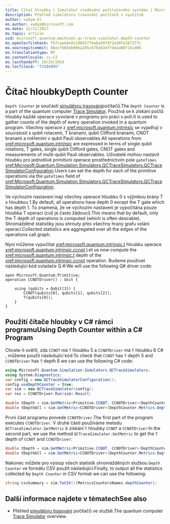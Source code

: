```yaml
---
title: Čítač hloubky | Simulátor sledování počítačového systému | Microsoft Docs
description: Přehled simulátoru trasování počítačů s využitím
author: vadym-kl
ms.author: vadym@microsoft.com
ms.date: 12/11/2017
ms.topic: article
uid: microsoft.quantum.machines.qc-trace-simulator.depth-counter
ms.openlocfilehash: f5fcaa64e91290d377eeba597df2e307e187277c
ms.sourcegitcommit: 8becfb03eb60ba205c670a634ff4daa8071bcd06
ms.translationtype: MT
ms.contentlocale: cs-CZ
ms.lasthandoff: 10/29/2019
ms.locfileid: "73184895"
---
```

# <a name="depth-counter"></a><span data-ttu-id="44fb0-103">Čítač hloubky</span><span class="sxs-lookup"><span data-stu-id="44fb0-103">Depth Counter</span></span>

<span data-ttu-id="44fb0-104">`Depth Counter` je součástí [simulátoru trasování](xref:microsoft.quantum.machines.qc-trace-simulator.intro)počítačů.</span><span class="sxs-lookup"><span data-stu-id="44fb0-104">The `Depth Counter` is a part of the quantum computer [Trace Simulator](xref:microsoft.quantum.machines.qc-trace-simulator.intro).</span></span>
<span data-ttu-id="44fb0-105">Používá se k získání počtů hloubky každé operace vyvolané v programu pro práci v poli.</span><span class="sxs-lookup"><span data-stu-id="44fb0-105">It is used to gather counts of the depth of every operation invoked in a quantum program.</span></span> <span data-ttu-id="44fb0-106">Všechny operace z <xref:microsoft.quantum.intrinsic> se vyjadřují v souvislosti s qubit rotacemi, T branami, qubit Clifford branami, CNOT branami a měřeními v qubit Pauli observables.</span><span class="sxs-lookup"><span data-stu-id="44fb0-106">All operations from <xref:microsoft.quantum.intrinsic> are expressed in terms of single qubit rotations, T gates, single qubit Clifford gates, CNOT gates and measurements of multi-qubit Pauli observables.</span></span> <span data-ttu-id="44fb0-107">Uživatelé mohou nastavit hloubku pro jednotlivé primitivní operace prostřednictvím pole `gateTimes` <xref:Microsoft.Quantum.Simulation.Simulators.QCTraceSimulators.QCTraceSimulatorConfiguration>.</span><span class="sxs-lookup"><span data-stu-id="44fb0-107">Users can set the depth for each of the primitive operations via the `gateTimes` field of <xref:Microsoft.Quantum.Simulation.Simulators.QCTraceSimulators.QCTraceSimulatorConfiguration>.</span></span>

<span data-ttu-id="44fb0-108">Ve výchozím nastavení mají všechny operace hloubku 0 s výjimkou brány T s hloubkou 1.</span><span class="sxs-lookup"><span data-stu-id="44fb0-108">By default, all operations have depth 0 except the T gate which has depth 1.</span></span> <span data-ttu-id="44fb0-109">To znamená, že ve výchozím nastavení je vypočítána pouze hloubka T operací (což je často žádoucí).</span><span class="sxs-lookup"><span data-stu-id="44fb0-109">This means that by default, only the T depth of operations is computed (which is often desirable).</span></span> <span data-ttu-id="44fb0-110">Shromážděné statistiky jsou shrnuty přes všechny hrany grafu volání operací.</span><span class="sxs-lookup"><span data-stu-id="44fb0-110">Collected statistics are aggregated over all the edges of the operations call graph.</span></span> 

<span data-ttu-id="44fb0-111">Nyní můžeme vypočítat <xref:microsoft.quantum.intrinsic.t> hloubku operace <xref:microsoft.quantum.intrinsic.ccnot>.</span><span class="sxs-lookup"><span data-stu-id="44fb0-111">Let us now compute the <xref:microsoft.quantum.intrinsic.t> depth of the <xref:microsoft.quantum.intrinsic.ccnot> operation.</span></span> <span data-ttu-id="44fb0-112">Budeme používat následující kód ovladače Q #:</span><span class="sxs-lookup"><span data-stu-id="44fb0-112">We will use the following Q# driver code:</span></span> 

```qsharp
open Microsoft.Quantum.Primitive;
operation CCNOTDriver() : Unit {

    using (qubits = Qubit[3]) {
        CCNOT(qubits[0], qubits[1], qubits[2]);
        T(qubits[0]);
    }
}
```

## <a name="using-depth-counter-within-a-c-program"></a><span data-ttu-id="44fb0-113">Použití čítače hloubky v C# rámci programu</span><span class="sxs-lookup"><span data-stu-id="44fb0-113">Using Depth Counter within a C# Program</span></span>

<span data-ttu-id="44fb0-114">Chcete-li ověřit, zda `CCNOT` má `T` hloubku 5 a `CCNOTDriver` má `T` hloubku 6 C# , můžeme použít následující kód:</span><span class="sxs-lookup"><span data-stu-id="44fb0-114">To check that `CCNOT` has `T` depth 5 and `CCNOTDriver` has `T` depth 6 we can use the following C# code:</span></span>

```csharp 
using Microsoft.Quantum.Simulation.Simulators.QCTraceSimulators;
using System.Diagnostics;
var config = new QCTraceSimulatorConfiguration();
config.useDepthCounter = true;
var sim = new QCTraceSimulator(config);
var res = CCNOTDriver.Run(sim).Result;

double tDepth = sim.GetMetric<Primitive.CCNOT, CCNOTDriver>(DepthCounter.Metrics.Depth);
double tDepthAll = sim.GetMetric<CCNOTDriver>(DepthCounter.Metrics.Depth);
```

<span data-ttu-id="44fb0-115">První část programu provede `CCNOTDriver`.</span><span class="sxs-lookup"><span data-stu-id="44fb0-115">The first part of the program executes `CCNOTDriver`.</span></span> <span data-ttu-id="44fb0-116">V druhé části používáme metodu `QCTraceSimulator.GetMetric` k získání `T` hloubky `CCNOT` a `CCNOTDriver`:</span><span class="sxs-lookup"><span data-stu-id="44fb0-116">In the second part, we use the method `QCTraceSimulator.GetMetric` to get the `T` depth of `CCNOT` and `CCNOTDriver`:</span></span> 

```csharp
double tDepth = sim.GetMetric<Primitive.CCNOT, CCNOTDriver>(DepthCounter.Metrics.Depth);
double tDepthAll = sim.GetMetric<CCNOTDriver>(DepthCounter.Metrics.Depth);
```

<span data-ttu-id="44fb0-117">Nakonec můžete pro výstup všech statistik shromážděných službou `Depth Counter` ve formátu CSV použít následující:</span><span class="sxs-lookup"><span data-stu-id="44fb0-117">Finally, to output all the statistics collected by `Depth Counter` in CSV format we can use the following:</span></span>
```csharp
string csvSummary = sim.ToCSV()[MetricsCountersNames.depthCounter];
```

## <a name="see-also"></a><span data-ttu-id="44fb0-118">Další informace najdete v tématech</span><span class="sxs-lookup"><span data-stu-id="44fb0-118">See also</span></span> ##

- <span data-ttu-id="44fb0-119">Přehled [simulátoru trasování](xref:microsoft.quantum.machines.qc-trace-simulator.intro) počítačů ve službě.</span><span class="sxs-lookup"><span data-stu-id="44fb0-119">The quantum computer [Trace Simulator](xref:microsoft.quantum.machines.qc-trace-simulator.intro) overview.</span></span>
